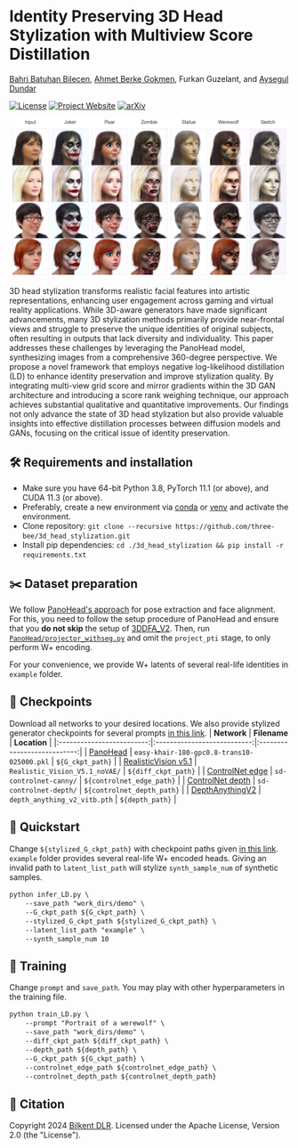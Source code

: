 # Identity Preserving 3D Head Stylization with Multiview Score Distillation

[Bahri Batuhan Bilecen](https://three-bee.github.io), [Ahmet Berke Gokmen](https://berkegokmen1.medium.com/), Furkan Guzelant, and [Aysegul Dundar](http://www.cs.bilkent.edu.tr/~adundar/)

[![License](https://img.shields.io/badge/License-Apache_2.0-blue.svg)](https://opensource.org/licenses/Apache-2.0) [![Project Website](https://img.shields.io/badge/Project_website-red.svg)](https://three-bee.github.io/head_stylization/) [![arXiv](https://img.shields.io/badge/arXiv-2404.03632-b31b1b.svg)](X)

![Teaser](./assets/teaser.png)

3D head stylization transforms realistic facial features into artistic representations, enhancing user engagement across gaming and virtual reality applications. While 3D-aware generators have made significant advancements, many 3D stylization methods primarily provide near-frontal views and struggle to preserve the unique identities of original subjects, often resulting in outputs that lack diversity and individuality. This paper addresses these challenges by leveraging the PanoHead model, synthesizing images from a comprehensive 360-degree perspective. We propose a novel framework that employs negative log-likelihood distillation (LD) to enhance identity preservation and improve stylization quality. By integrating multi-view grid score and mirror gradients within the 3D GAN architecture and introducing a score rank weighing technique, our approach achieves substantial qualitative and quantitative improvements. Our findings not only advance the state of 3D head stylization but also provide valuable insights into effective distillation processes between diffusion models and GANs, focusing on the critical issue of identity preservation.

## 🛠️ Requirements and installation
* Make sure you have 64-bit Python 3.8, PyTorch 11.1 (or above), and CUDA 11.3 (or above).
* Preferably, create a new environment via [conda](https://conda.io/projects/conda/en/latest/user-guide/tasks/manage-environments.html) or [venv](https://docs.python.org/3/library/venv.html) and activate the environment.
* Clone repository: ```git clone --recursive https://github.com/three-bee/3d_head_stylization.git```
* Install pip dependencies: ```cd ./3d_head_stylization && pip install -r requirements.txt```

## :scissors: Dataset preparation
We follow [PanoHead's approach](https://github.com/NVlabs/eg3d/?tab=readme-ov-file#preparing-datasets) for pose extraction and face alignment.  For this, you need to follow the setup procedure of PanoHead and ensure that you **do not skip** the setup of [3DDFA_V2](https://github.com/cleardusk/3DDFA_V2). Then, run [```PanoHead/projector_withseg.py```](https://github.com/SizheAn/PanoHead/blob/17ad915941c7e2703d5aa3eb5ff12eac47c90e53/projector_withseg.py#L330) and omit the ```project_pti``` stage, to only perform W+ encoding.

For your convenience, we provide W+ latents of several real-life identities in ```example``` folder.

## :checkered_flag: Checkpoints
Download all networks to your desired locations. We also provide stylized generator checkpoints for several prompts [in this link](X).
|        **Network**        |         **Filename**        |         **Location**        |
|:-------------------------:|:---------------------------:|:---------------------------:|
| [PanoHead](https://drive.google.com/drive/folders/1m517-F1NCTGA159dePs5R5qj02svtX1_) | ```easy-khair-180-gpc0.8-trans10-025000.pkl```   | ```${G_ckpt_path}```   |
|        [RealisticVision v5.1](https://huggingface.co/SG161222/Realistic_Vision_V5.1_noVAE) | ```Realistic_Vision_V5.1_noVAE/``` | ```${diff_ckpt_path}```   |
|  [ControlNet edge](https://huggingface.co/lllyasviel/sd-controlnet-edge) | ```sd-controlnet-canny/```   | ```${controlnet_edge_path}```   |
|      [ControlNet depth](https://huggingface.co/lllyasviel/sd-controlnet-depth) | ```sd-controlnet-depth/```              | ```${controlnet_depth_path}```   |
|       [DepthAnythingV2](https://github.com/DepthAnything/Depth-Anything-V2) | ```depth_anything_v2_vitb.pth```           | ```${depth_path}```   |


## :rocket: Quickstart
Change ```${stylized_G_ckpt_path}``` with checkpoint paths given [in this link](X). ```example``` folder provides several real-life W+ encoded heads. Giving an invalid path to ```latent_list_path``` will stylize ```synth_sample_num``` of synthetic samples.
```
python infer_LD.py \
    --save_path "work_dirs/demo" \
    --G_ckpt_path ${G_ckpt_path} \
    --stylized_G_ckpt_path ${stylized_G_ckpt_path} \
    --latent_list_path "example" \
    --synth_sample_num 10
```
## :running: Training
Change ```prompt``` and ```save_path```. You may play with other hyperparameters in the training file.
```
python train_LD.py \
    --prompt "Portrait of a werewolf" \
    --save_path "work_dirs/demo" \
    --diff_ckpt_path ${diff_ckpt_path} \
    --depth_path ${depth_path} \
    --G_ckpt_path ${G_ckpt_path} \
    --controlnet_edge_path ${controlnet_edge_path} \
    --controlnet_depth_path ${controlnet_depth_path}
```


## :incoming_envelope: Citation


Copyright 2024 [Bilkent DLR](https://dlr.bilkent.edu.tr/). Licensed under the Apache License, Version 2.0 (the "License").
